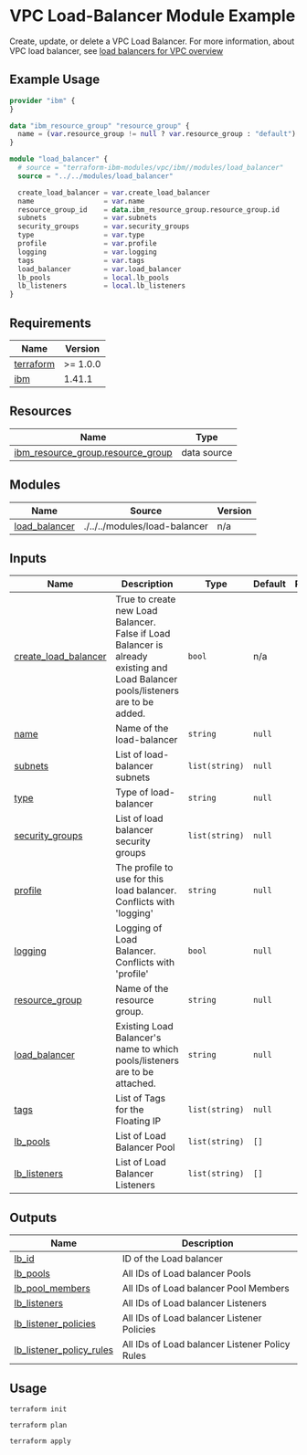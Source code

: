 # VPC Load-Balancer Module Example

Create, update, or delete a VPC Load Balancer. For more information, about VPC load balancer, see [load balancers for VPC overview](https://cloud.ibm.com/docs/vpc?topic=vpc-nlb-vs-elb)

## Example Usage

``` terraform
provider "ibm" {
}

data "ibm_resource_group" "resource_group" {
  name = (var.resource_group != null ? var.resource_group : "default")
}

module "load_balancer" {
  # source = "terraform-ibm-modules/vpc/ibm//modules/load_balancer"
  source = "../../modules/load_balancer"

  create_load_balancer = var.create_load_balancer
  name                 = var.name
  resource_group_id    = data.ibm_resource_group.resource_group.id
  subnets              = var.subnets
  security_groups      = var.security_groups
  type                 = var.type
  profile              = var.profile
  logging              = var.logging
  tags                 = var.tags
  load_balancer        = var.load_balancer
  lb_pools             = local.lb_pools
  lb_listeners         = local.lb_listeners
}
```
## Requirements

| Name | Version |
|------|---------|
| <a name="requirement_terraform"></a> [terraform](#requirement\_terraform) | >= 1.0.0 |
| <a name="requirement_ibm"></a> [ibm](#requirement\_ibm) | 1.41.1 |

## Resources

| Name | Type |
|------|------|
| [ibm_resource_group.resource_group](https://registry.terraform.io/providers/IBM-Cloud/ibm/1.41.1/docs/data-sources/resource_group) | data source |

## Modules

| Name | Source | Version |
|------|--------|---------|
| <a name="module_load_balancer"></a> [load_balancer](#module\_load\_balancer) | ./../../modules/load-balancer | n/a |

## Inputs

| Name | Description | Type | Default | Required |
|------|-------------|------|---------|:--------:|
| <a name="input_create_load_balancer"></a> [create_load_balancer](#input\_create\_load\_balancer) | True to create new Load Balancer. False if Load Balancer is already existing and Load Balancer pools/listeners are to be added. | `bool` | n/a | yes |
| <a name="input_name"></a> [name](#input\_name) | Name of the load-balancer | `string` | `null` | no |
| <a name="input_subnets"></a> [subnets](#input\_subnets) | List of load-balancer subnets | `list(string)` | `null` | no |
| <a name="input_type"></a> [type](#input\_type) | Type of load-balancer| `string` | `null` | no |
| <a name="input_security_groups"></a> [security\_groups](#input\_security\_groups) | List of load balancer security groups | `list(string)` | `null` | no |
| <a name="input_profile"></a> [profile](#input\_profile) | The profile to use for this load balancer. Conflicts with 'logging' | `string` | `null` | no |
| <a name="input_logging"></a> [logging](#input\_logging) | Logging of Load Balancer. Conflicts with 'profile' | `bool` | `null` | no |
| <a name="input_resource_group"></a> [resource\_group](#input\_resource\_group) | Name of the resource group. | `string` | `null` | no |
| <a name="input_load_balancer"></a> [load\_balancer](#input\_load\_balancer) | Existing Load Balancer's name to which pools/listeners are to be attached. | `string` | `null` | no |
| <a name="input_tags"></a> [tags](#input\_tags) | List of Tags for the Floating IP | `list(string)` | `null` | no |
| <a name="input_lb_pools"></a> [lb\_pools](#input\_lb\_pools) | List of Load Balancer Pool | `list(string)` | `[]` | no |
| <a name="input_lb_listeners"></a> [lb\_listeners](#input\_lb\_listeners) | List of Load Balancer Listeners | `list(string)` | `[]` | no |

## Outputs

| Name | Description |
|------|-------------|
| <a name="output_lb_id"></a> [lb\_id](#output\_lb\_id) | ID of the Load balancer |
| <a name="output_lb_pools"></a> [lb\_pools](#output\_lb\_pools) | All IDs of Load balancer Pools |
| <a name="output_lb_pool_members"></a> [lb\_pool\_members](#output\_lb\_pool\_members) | All IDs of Load balancer Pool Members |
| <a name="output_lb_listeners"></a> [lb\_listeners](#output\_lb\_listeners) | All IDs of Load balancer Listeners |
| <a name="output_lb_listener_policies"></a> [lb\_listener\_policies](#output\_lb\_listener\_policies) | All IDs of Load balancer Listener Policies |
| <a name="output_lb_listener_policy_rules"></a> [lb\_listener\_policy\_rules](#output\_lb\_listener\_policy\_rules) | All IDs of Load balancer Listener Policy Rules |


## Usage

```
terraform init
```
```
terraform plan
```
```
terraform apply
```
